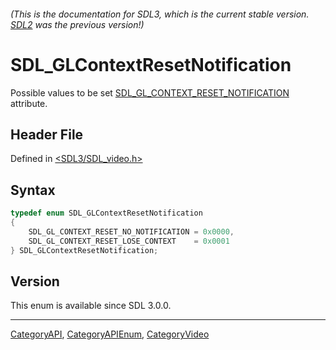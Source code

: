 ###### (This is the documentation for SDL3, which is the current stable version. [SDL2](https://wiki.libsdl.org/SDL2/) was the previous version!)
# SDL_GLContextResetNotification

Possible values to be set [SDL_GL_CONTEXT_RESET_NOTIFICATION](SDL_GL_CONTEXT_RESET_NOTIFICATION) attribute.

## Header File

Defined in [<SDL3/SDL_video.h>](https://github.com/libsdl-org/SDL/blob/main/include/SDL3/SDL_video.h)

## Syntax

```c
typedef enum SDL_GLContextResetNotification
{
    SDL_GL_CONTEXT_RESET_NO_NOTIFICATION = 0x0000,
    SDL_GL_CONTEXT_RESET_LOSE_CONTEXT    = 0x0001
} SDL_GLContextResetNotification;
```

## Version

This enum is available since SDL 3.0.0.

----
[CategoryAPI](CategoryAPI), [CategoryAPIEnum](CategoryAPIEnum), [CategoryVideo](CategoryVideo)

